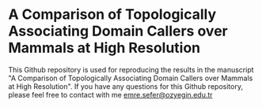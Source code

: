 # A Comparison of Topologically Associating Domain Callers over Mammals at High Resolution

This Github repository is used for reproducing the results in the manuscript "A Comparison of Topologically Associating Domain Callers over Mammals at High Resolution". If you have any questions for this Github repository, please feel free to contact with me emre.sefer@ozyegin.edu.tr
